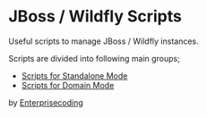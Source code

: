 # JBoss / Wildfly Scripts

Useful scripts to manage JBoss / Wildfly instances.

Scripts are divided into following main groups;

 - [Scripts for Standalone Mode](standalone)
 - [Scripts for Domain Mode](domain)

by [Enterprisecoding](https://enterprisecoding.com)